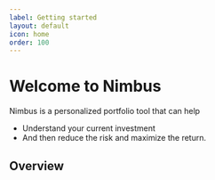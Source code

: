 ```yaml
---
label: Getting started
layout: default
icon: home
order: 100
---
```


# Welcome to Nimbus

Nimbus is a personalized portfolio tool that can help

- Understand your current investment
- And then reduce the risk and maximize the return.

## Overview
